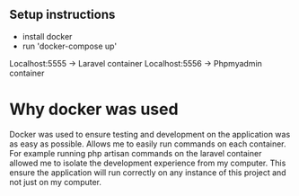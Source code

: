 ## Setup instructions
* install docker
* run 'docker-compose up'


Localhost:5555 -> Laravel container
Localhost:5556 -> Phpmyadmin container

# Why docker was used
Docker was used to ensure testing and development on the application was as easy as possible. Allows me to easily run commands on each container. For example running php artisan commands on the laravel container allowed me to isolate the development experience from my computer. This ensure the application will run correctly on any instance of this project and not just on  my computer.


